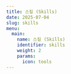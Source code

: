 ```yaml
---
title: 스킬 (Skills)
date: 2025-07-04
slug: skills
menu:
  main:
    name: 스킬 (Skills)
    identifier: skills
    weight: 2
    params:
      icon: tools
---
```

